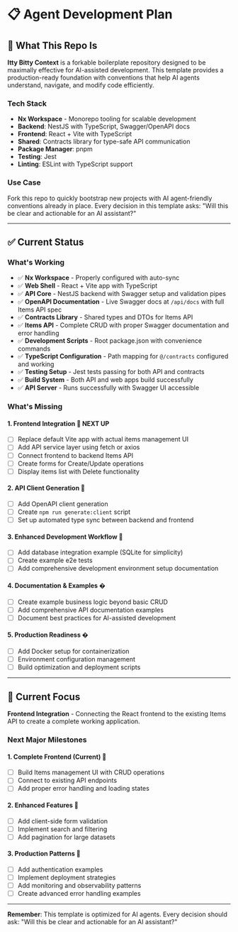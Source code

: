 # 📋 Agent Development Plan

## 🎯 What This Repo Is

**Itty Bitty Context** is a forkable boilerplate repository designed to be maximally effective for AI-assisted development. This template provides a production-ready foundation with conventions that help AI agents understand, navigate, and modify code efficiently.

### Tech Stack
- **Nx Workspace** - Monorepo tooling for scalable development
- **Backend**: NestJS with TypeScript, Swagger/OpenAPI docs
- **Frontend**: React + Vite with TypeScript
- **Shared**: Contracts library for type-safe API communication
- **Package Manager**: pnpm
- **Testing**: Jest
- **Linting**: ESLint with TypeScript support

### Use Case
Fork this repo to quickly bootstrap new projects with AI agent-friendly conventions already in place. Every decision in this template asks: "Will this be clear and actionable for an AI assistant?"

---

## ✅ Current Status

### What's Working
- ✅ **Nx Workspace** - Properly configured with auto-sync
- ✅ **Web Shell** - React + Vite app with TypeScript
- ✅ **API Core** - NestJS backend with Swagger setup and validation pipes
- ✅ **OpenAPI Documentation** - Live Swagger docs at `/api/docs` with full Items API spec
- ✅ **Contracts Library** - Shared types and DTOs for Items API
- ✅ **Items API** - Complete CRUD with proper Swagger documentation and error handling
- ✅ **Development Scripts** - Root package.json with convenience commands
- ✅ **TypeScript Configuration** - Path mapping for `@/contracts` configured and working
- ✅ **Testing Setup** - Jest tests passing for both API and contracts
- ✅ **Build System** - Both API and web apps build successfully
- ✅ **API Server** - Runs successfully with Swagger UI accessible

### What's Missing

#### 1. **Frontend Integration** 📱 **NEXT UP**
- [ ] Replace default Vite app with actual items management UI
- [ ] Add API service layer using fetch or axios
- [ ] Connect frontend to backend Items API
- [ ] Create forms for Create/Update operations
- [ ] Display items list with Delete functionality

#### 2. **API Client Generation** 🔧
- [ ] Add OpenAPI client generation
- [ ] Create `npm run generate:client` script  
- [ ] Set up automated type sync between backend and frontend

#### 3. **Enhanced Development Workflow** 🔧
- [ ] Add database integration example (SQLite for simplicity)
- [ ] Create example e2e tests
- [ ] Add comprehensive development environment setup documentation

#### 4. **Documentation & Examples** �
- [ ] Create example business logic beyond basic CRUD
- [ ] Add comprehensive API documentation examples
- [ ] Document best practices for AI-assisted development

#### 5. **Production Readiness** �
- [ ] Add Docker setup for containerization
- [ ] Environment configuration management
- [ ] Build optimization and deployment scripts

---

## 🚀 Current Focus

**Frontend Integration** - Connecting the React frontend to the existing Items API to create a complete working application.

### Next Major Milestones

#### 1. **Complete Frontend** (Current) 📱
- [ ] Build Items management UI with CRUD operations
- [ ] Connect to existing API endpoints
- [ ] Add proper error handling and loading states

#### 2. **Enhanced Features** 🔧
- [ ] Add client-side form validation
- [ ] Implement search and filtering
- [ ] Add pagination for large datasets

#### 3. **Production Patterns** 🚀
- [ ] Add authentication examples
- [ ] Implement deployment strategies
- [ ] Add monitoring and observability patterns
- [ ] Create advanced error handling examples

---

**Remember**: This template is optimized for AI agents. Every decision should ask: "Will this be clear and actionable for an AI assistant?"

